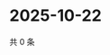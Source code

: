 # 2025-10-22

共 0 条

<!-- BEGIN ZHIHUQUESTIONS -->
<!-- 最后更新时间 Wed Oct 22 2025 18:13:21 GMT+0800 (China Standard Time) -->

<!-- END ZHIHUQUESTIONS -->
